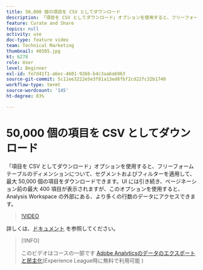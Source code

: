```yaml
---
title: 50,000 個の項目を CSV としてダウンロード
description: 「項目を CSV としてダウンロード」オプションを使用すると、フリーフォームテーブルのディメンションについて、セグメントおよびフィルターを適用して、最大 50,000 個の項目をダウンロードできます。UI には引き続き、ページネーション前の最大 400 項目が表示されますが、このオプションを使用すると、Analysis Workspace の外部にある、より多くの行数のデータにアクセスできます。
feature: Curate and Share
topics: null
activity: use
doc-type: feature video
team: Technical Marketing
thumbnail: 40385.jpg
kt: 6278
role: User
level: Beginner
exl-id: fe7d41f1-a6ec-4601-9266-b4c3aa6a6963
source-git-commit: 5c11ee3222e5e3f81a13ed8fbf2cd22fc32b1740
workflow-type: tm+mt
source-wordcount: '145'
ht-degree: 83%

---
```


# 50,000 個の項目を CSV としてダウンロード

「項目を CSV としてダウンロード」オプションを使用すると、フリーフォームテーブルのディメンションについて、セグメントおよびフィルターを適用して、最大 50,000 個の項目をダウンロードできます。UI には引き続き、ページネーション前の最大 400 項目が表示されますが、このオプションを使用すると、Analysis Workspace の外部にある、より多くの行数のデータにアクセスできます。

>[!VIDEO](https://video.tv.adobe.com/v/40385/?quality=12&learn=on)

詳しくは、[ドキュメント](https://experienceleague.adobe.com/docs/analytics/analyze/analysis-workspace/curate-share/download-send.html?lang=ja) を参照してください。

>[!INFO]
>
> このビデオはコースの一部です [Adobe Analyticsのデータのエクスポートと民主化](https://experienceleague.adobe.com/?recommended=Analytics-A-1-2022.1.democratizing)(Experience League時に無料で利用可能 )